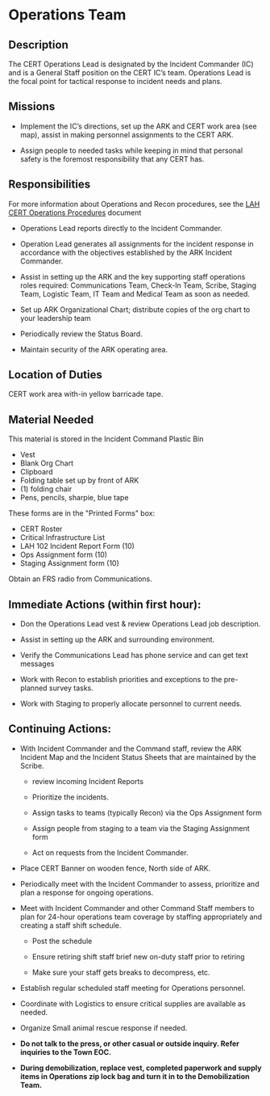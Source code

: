 
# Operations Team

## Description

The CERT Operations Lead is designated by the Incident Commander \(IC\) and
is a General Staff position on the CERT IC’s team. Operations Lead is the
focal point for tactical response to incident needs and plans.

## Missions

* Implement the IC’s directions, set up the ARK and CERT work area \(see map\),
 assist in making personnel assignments to the CERT ARK.

* Assign people to needed tasks while keeping in mind that personal safety is the foremost responsibility that any CERT has.

## Responsibilities

For more information about Operations and Recon procedures, see the
[LAH CERT Operations Procedures](https://lah-cert-ops-documentation.readthedocs.io/en/latest/index.html)
document

* Operations Lead reports directly to the Incident Commander.

* Operation Lead generates all assignments for the incident response in accordance with the objectives established by the ARK Incident Commander.


* Assist in setting up the ARK and the key supporting staff operations roles required:
Communications Team, Check-In Team, Scribe, Staging Team,
 Logistic Team, IT Team and Medical Team as soon as needed.

* Set up ARK Organizational Chart; distribute copies of the org chart to
your leadership team

* Periodically review the Status Board.

* Maintain security of the ARK operating area.

## Location of Duties

CERT work area with-in yellow barricade tape.

## Material Needed

This material is stored in the Incident Command Plastic Bin

* Vest
* Blank Org Chart
* Clipboard
* Folding table set up by front of ARK
* \(1\) folding chair
* Pens, pencils, sharpie, blue tape

These forms are in the "Printed Forms" box:

* CERT Roster
* Critical Infrastructure List
* LAH 102 Incident Report Form (10)
* Ops Assignment form (10)
* Staging Assignment form (10)

Obtain an FRS radio from Communications.


## Immediate Actions \(within first hour\):

* Don the Operations Lead vest & review Operations Lead job description.

* Assist in setting up the ARK and surrounding environment.

* Verify the Communications Lead has phone service and can get text messages

* Work with Recon to establish priorities and exceptions to the pre-planned survey tasks.

* Work with Staging to properly allocate personnel to current needs.

## Continuing Actions:

* With Incident Commander and the Command staff, review the ARK Incident Map and the Incident Status Sheets that are maintained by the Scribe.

  * review incoming Incident Reports

  * Prioritize the incidents.

  * Assign tasks to teams (typically Recon) via the Ops Assignment form

  * Assign people from staging to a team via the Staging Assignment form

  * Act on requests from the Incident Commander.

* Place CERT Banner on wooden fence, North side of ARK.

* Periodically meet with the Incident Commander to assess, prioritize and plan a response for ongoing operations.

* Meet with Incident Commander and other Command Staff members to plan for 24-hour operations team coverage by staffing appropriately and creating a staff shift schedule.

  * Post the schedule

  * Ensure retiring shift staff brief new on-duty staff prior to retiring

  * Make sure your staff gets breaks to decompress, etc.

* Establish regular scheduled staff meeting for Operations personnel.

* Coordinate with Logistics to ensure critical supplies are available as needed.

* Organize Small animal rescue response if needed.

* **Do not talk to the press, or other casual or outside inquiry. Refer inquiries to the Town EOC.**

* **During demobilization, replace vest, completed paperwork and supply items in Operations zip lock bag and turn it in to the Demobilization Team.**



